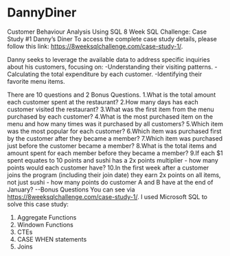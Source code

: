 # DannyDiner

Customer Behaviour Analysis Using SQL
8 Week SQL Challenge: Case Study #1 Danny’s Diner
To access the complete case study details, please follow this link: https://8weeksqlchallenge.com/case-study-1/.

Danny seeks to leverage the available data to address specific inquiries about his customers, focusing on:
-Understanding their visiting patterns.
-Calculating the total expenditure by each customer.
-Identifying their favorite menu items.

There are 10 questions and 2 Bonus Questions.
1.What is the total amount each customer spent at the restaurant?
2.How many days has each customer visited the restaurant?
3.What was the first item from the menu purchased by each customer?
4.What is the most purchased item on the menu and how many times was it purchased by all customers?
5.Which item was the most popular for each customer?
6.Which item was purchased first by the customer after they became a member?
7.Which item was purchased just before the customer became a member?
8.What is the total items and amount spent for each member before they became a member?
9.If each $1 spent equates to 10 points and sushi has a 2x points multiplier - how many points would each customer have?
10.In the first week after a customer joins the program (including their join date) they earn 2x points on all items, not just sushi - how many points do customer A and B have at the end of January?
--Bonus Questions
You can see via  https://8weeksqlchallenge.com/case-study-1/.
I used Microsoft SQL to solve this case study:
1. Aggregate Functions
2. Windown Functions
3. CTEs
4. CASE WHEN statements
5. Joins


